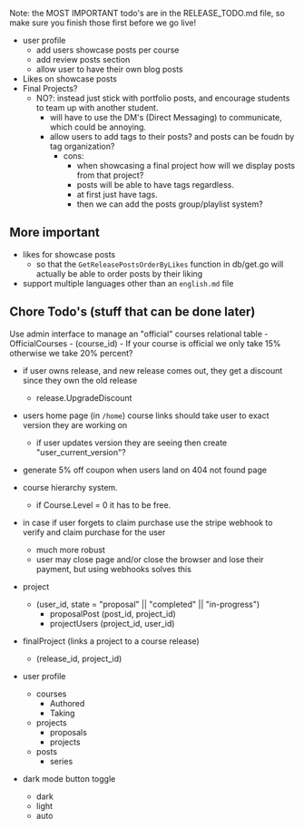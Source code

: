 Note: the MOST IMPORTANT todo's are in the RELEASE_TODO.md file, so make sure you finish those first before we go live!

- user profile
	- add users showcase posts per course
	- add review posts section
	- allow user to have their own blog posts
- Likes on showcase posts
- Final Projects?
	- NO?: instead just stick with portfolio posts, and encourage students to team up with another student.
		- will have to use the DM's (Direct Messaging) to communicate, which could be annoying.
		- allow users to add tags to their posts? and posts can be foudn by tag organization?
			- cons:
				- when showcasing a final project how will we display posts from that project?
				- posts will be able to have tags regardless.
				- at first just have tags.
				- then we can add the posts group/playlist system?

## More important
- likes for showcase posts
    - so that the `GetReleasePostsOrderByLikes` function in db/get.go will actually be able to order posts by their liking
- support multiple languages other than an `english.md` file

## Chore Todo's (stuff that can be done later)
Use admin interface to manage an "official" courses relational table
	- OfficialCourses
		- (course_id)
	- If your course is official we only take 15% otherwise we take 20% percent?

- if user owns release, and new release comes out, they get a discount since they own the old release
	- release.UpgradeDiscount
- users home page (in `/home`) course links should take user to exact version they are working on
	- if user updates version they are seeing then create "user_current_version"?

- generate 5% off coupon when users land on 404 not found page
- course hierarchy system.
	- if Course.Level = 0 it has to be free.
- in case if user forgets to claim purchase use the stripe webhook to verify and claim purchase for the user
	- much more robust
	- user may close page and/or close the browser and lose their payment, but using webhooks solves this
- project
	- (user_id, state = "proposal" || "completed" || "in-progress")
		- proposalPost (post_id, project_id)
		- projectUsers (project_id, user_id)
- finalProject (links a project to a course release)
	- (release_id, project_id)

- user profile
	- courses
		- Authored
		- Taking
	- projects
		- proposals
		- projects
	- posts
		- series

- dark mode button toggle
	- dark
	- light
	- auto
